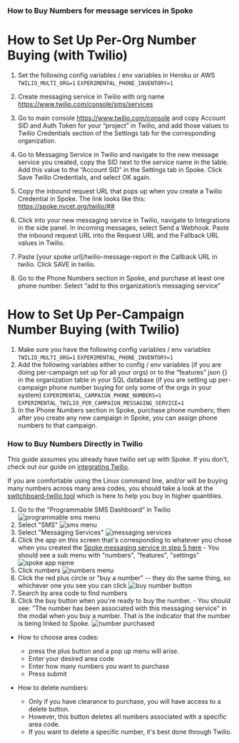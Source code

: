 ### How to Buy Numbers for message services in Spoke

# How to Set Up Per-Org Number Buying (with Twilio)

1. Set the following config variables / env variables in Heroku or AWS
`TWILIO_MULTI_ORG=1`
`EXPERIMENTAL_PHONE_INVENTORY=1`

2. Create messaging service in Twilio with org name https://www.twilio.com/console/sms/services 
3. Go to main console https://www.twilio.com/console and copy Account SID and Auth Token for your “project” in Twilio, and add those values to Twilio Credentials section of the Settings tab for the corresponding organization. 
4. Go to Messaging Service in Twilio and navigate to the new message service you created, copy the SID next to the service name in the table. Add this value to the “Account SID” in the Settings tab in Spoke. Click Save Twilio Credentials, and select OK again. 
5. Copy the inbound request URL that pops up when you create a Twilio Credential in Spoke. The link looks like this: https://spoke.nycet.org/twilio/## 
6. Click into your new messaging service in Twilio, navigate to Integrations in the side panel. In incoming messages, select Send a Webhook. Paste the inbound request URL into the Request URL and the Fallback URL values in Twilio. 
7. Paste [your spoke url]/twilio-message-report in the Callback URL in twilio. Click SAVE in twilio. 
8. Go to the Phone Numbers section in Spoke, and purchase at least one phone number. Select “add to this organization’s messaging service”

# How to Set Up Per-Campaign Number Buying (with Twilio)
1. Make sure you have the following config variables / env variables
`TWILIO_MULTI_ORG=1`
`EXPERIMENTAL_PHONE_INVENTORY=1`
2. Add the following variables either to config / env variables (if you are doing per-campaign set up for all your orgs) or to the “features” json {} in the organization table in your SQL database (if you are setting up per-campaign phone number buying for only some of the orgs in your system)
`EXPERIMENTAL_CAMPAIGN_PHONE_NUMBERS=1`
`EXPERIMENTAL_TWILIO_PER_CAMPAIGN_MESSAGING_SERVICE=1` 
3. In the Phone Numbers section in Spoke, purchase phone numbers; then after you create any new campaign in Spoke, you can assign phone numbers to that campaign.

### How to Buy Numbers Directly in Twilio

This guide assumes you already have twilio set up with Spoke. If you don't, check out our guide on [integrating Twilio](HOWTO_INTEGRATE_TWILIO.md).

If you are comfortable using the Linux command line, and/or will be buying many numbers across many area codes, you should take a look at the [switchboard-twilio tool](https://github.com/MoveOnOrg/switchboard-twilio) which is here to help you buy in higher quantities.

1. Go to the “Programmable SMS Dashboard” in Twilio
   ![programmable sms menu](images/twilio_number_buying_guide/programmable_sms_menu.png "Programmable SMS Menu")
2. Select "SMS"
   ![sms menu](images/twilio_number_buying_guide/sms_menu.png "SMS Menu")
3. Select "Messaging Services"
   ![messaging services](images/twilio_number_buying_guide/messaging_services.png "SMS Menu")
4. Click the app on this screen that's corresponding to whatever you chose when you created the [Spoke messaging service in step 5 here](HOWTO_INTEGRATE_TWILIO.md) - You should see a sub menu with "numbers", "features", "settings"
   ![spoke app name](images/twilio_number_buying_guide/spoke_app_name.png "Click your app")
5. Click numbers
   ![numbers menu](images/twilio_number_buying_guide/numbers_menu.png "Numbers Menu")
6. Click the red plus circle or "buy a number" -- they do the same thing, so whichever one you see you can click
   ![buy number button](images/twilio_number_buying_guide/buy_number_button.png "Buy Number Button")
7. Search by area code to find numbers
8. Click the buy button when you're ready to buy the number. - You should see: "The number has been associated with this messaging service" in the modal when you buy a number. That is the indicator that the number is being linked to Spoke.
   ![number purchased](images/twilio_number_buying_guide/blurred_number_purchased.png "Number Purchased")

- How to choose area codes:
    - press the plus button and a pop up menu will arise.
    - Enter your desired area code
    - Enter how many numbers you want to purchase
    - Press submit

- How to delete numbers:
    - Only if you have clearance to purchase, you will have access to a delete button.
    - However, this button deletes all numbers associated with a specific area code.
    - If you want to delete a specific number, it's best done through Twilio.
